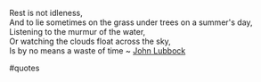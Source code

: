 Rest is not idleness,  
And to lie sometimes on the grass under trees on a summer's day,  
Listening to the murmur of the water,  
Or watching the clouds float across the sky,  
Is by no means a waste of time ~ [John Lubbock](https://londonwriterssalon.us4.list-manage.com/track/click?u=8b047263967451488070a8ad0&id=60086307ee&e=bc5cbc9b90)

#quotes 